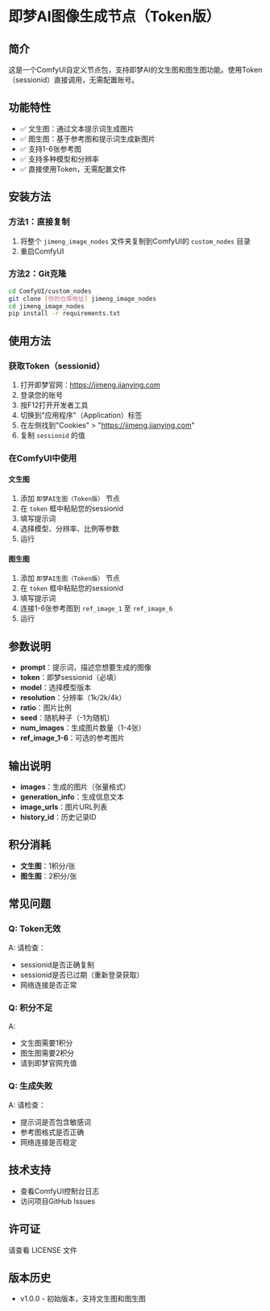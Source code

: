# 即梦AI图像生成节点（Token版）

## 简介
这是一个ComfyUI自定义节点包，支持即梦AI的文生图和图生图功能。使用Token（sessionid）直接调用，无需配置账号。

## 功能特性
- ✅ 文生图：通过文本提示词生成图片
- ✅ 图生图：基于参考图和提示词生成新图片
- ✅ 支持1-6张参考图
- ✅ 支持多种模型和分辨率
- ✅ 直接使用Token，无需配置文件

## 安装方法

### 方法1：直接复制
1. 将整个 `jimeng_image_nodes` 文件夹复制到ComfyUI的 `custom_nodes` 目录
2. 重启ComfyUI

### 方法2：Git克隆
```bash
cd ComfyUI/custom_nodes
git clone [你的仓库地址] jimeng_image_nodes
cd jimeng_image_nodes
pip install -r requirements.txt
```

## 使用方法

### 获取Token（sessionid）
1. 打开即梦官网：https://jimeng.jianying.com
2. 登录您的账号
3. 按F12打开开发者工具
4. 切换到"应用程序"（Application）标签
5. 在左侧找到"Cookies" > "https://jimeng.jianying.com"
6. 复制 `sessionid` 的值

### 在ComfyUI中使用

#### 文生图
1. 添加 `即梦AI生图（Token版）` 节点
2. 在 `token` 框中粘贴您的sessionid
3. 填写提示词
4. 选择模型、分辨率、比例等参数
5. 运行

#### 图生图
1. 添加 `即梦AI生图（Token版）` 节点
2. 在 `token` 框中粘贴您的sessionid
3. 填写提示词
4. 连接1-6张参考图到 `ref_image_1` 至 `ref_image_6`
5. 运行

## 参数说明

- **prompt**：提示词，描述您想要生成的图像
- **token**：即梦sessionid（必填）
- **model**：选择模型版本
- **resolution**：分辨率（1k/2k/4k）
- **ratio**：图片比例
- **seed**：随机种子（-1为随机）
- **num_images**：生成图片数量（1-4张）
- **ref_image_1-6**：可选的参考图片

## 输出说明

- **images**：生成的图片（张量格式）
- **generation_info**：生成信息文本
- **image_urls**：图片URL列表
- **history_id**：历史记录ID

## 积分消耗

- **文生图**：1积分/张
- **图生图**：2积分/张

## 常见问题

### Q: Token无效
A: 请检查：
- sessionid是否正确复制
- sessionid是否已过期（重新登录获取）
- 网络连接是否正常

### Q: 积分不足
A: 
- 文生图需要1积分
- 图生图需要2积分
- 请到即梦官网充值

### Q: 生成失败
A: 请检查：
- 提示词是否包含敏感词
- 参考图格式是否正确
- 网络连接是否稳定

## 技术支持
- 查看ComfyUI控制台日志
- 访问项目GitHub Issues

## 许可证
请查看 LICENSE 文件

## 版本历史
- v1.0.0 - 初始版本，支持文生图和图生图



